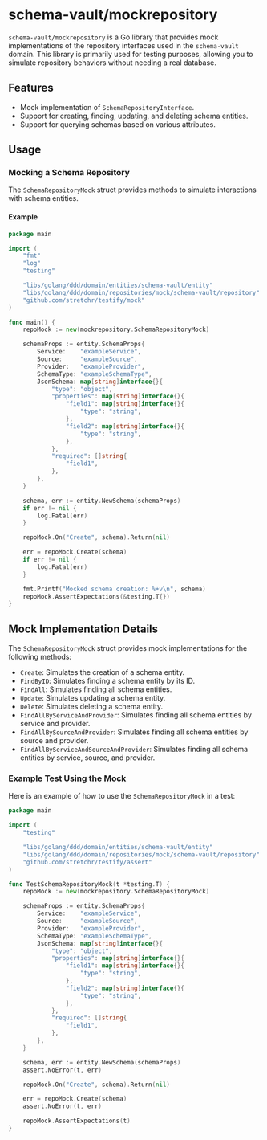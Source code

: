 # schema-vault/mockrepository

`schema-vault/mockrepository` is a Go library that provides mock implementations of the repository interfaces used in the `schema-vault` domain. This library is primarily used for testing purposes, allowing you to simulate repository behaviors without needing a real database.

## Features

- Mock implementation of `SchemaRepositoryInterface`.
- Support for creating, finding, updating, and deleting schema entities.
- Support for querying schemas based on various attributes.

## Usage

### Mocking a Schema Repository

The `SchemaRepositoryMock` struct provides methods to simulate interactions with schema entities.

#### Example

```go
package main

import (
    "fmt"
    "log"
    "testing"

    "libs/golang/ddd/domain/entities/schema-vault/entity"
    "libs/golang/ddd/domain/repositories/mock/schema-vault/repository"
    "github.com/stretchr/testify/mock"
)

func main() {
    repoMock := new(mockrepository.SchemaRepositoryMock)

    schemaProps := entity.SchemaProps{
        Service:    "exampleService",
        Source:     "exampleSource",
        Provider:   "exampleProvider",
        SchemaType: "exampleSchemaType",
        JsonSchema: map[string]interface{}{
            "type": "object",
            "properties": map[string]interface{}{
                "field1": map[string]interface{}{
                    "type": "string",
                },
                "field2": map[string]interface{}{
                    "type": "string",
                },
            },
            "required": []string{
                "field1",
            },
        },
    }

    schema, err := entity.NewSchema(schemaProps)
    if err != nil {
        log.Fatal(err)
    }

    repoMock.On("Create", schema).Return(nil)

    err = repoMock.Create(schema)
    if err != nil {
        log.Fatal(err)
    }

    fmt.Printf("Mocked schema creation: %+v\n", schema)
    repoMock.AssertExpectations(&testing.T{})
}
```

## Mock Implementation Details

The `SchemaRepositoryMock` struct provides mock implementations for the following methods:

- `Create`: Simulates the creation of a schema entity.
- `FindByID`: Simulates finding a schema entity by its ID.
- `FindAll`: Simulates finding all schema entities.
- `Update`: Simulates updating a schema entity.
- `Delete`: Simulates deleting a schema entity.
- `FindAllByServiceAndProvider`: Simulates finding all schema entities by service and provider.
- `FindAllBySourceAndProvider`: Simulates finding all schema entities by source and provider.
- `FindAllByServiceAndSourceAndProvider`: Simulates finding all schema entities by service, source, and provider.

### Example Test Using the Mock

Here is an example of how to use the `SchemaRepositoryMock` in a test:

```go
package main

import (
    "testing"

    "libs/golang/ddd/domain/entities/schema-vault/entity"
    "libs/golang/ddd/domain/repositories/mock/schema-vault/repository"
    "github.com/stretchr/testify/assert"
)

func TestSchemaRepositoryMock(t *testing.T) {
    repoMock := new(mockrepository.SchemaRepositoryMock)

    schemaProps := entity.SchemaProps{
        Service:    "exampleService",
        Source:     "exampleSource",
        Provider:   "exampleProvider",
        SchemaType: "exampleSchemaType",
        JsonSchema: map[string]interface{}{
            "type": "object",
            "properties": map[string]interface{}{
                "field1": map[string]interface{}{
                    "type": "string",
                },
                "field2": map[string]interface{}{
                    "type": "string",
                },
            },
            "required": []string{
                "field1",
            },
        },
    }

    schema, err := entity.NewSchema(schemaProps)
    assert.NoError(t, err)

    repoMock.On("Create", schema).Return(nil)

    err = repoMock.Create(schema)
    assert.NoError(t, err)

    repoMock.AssertExpectations(t)
}
```
